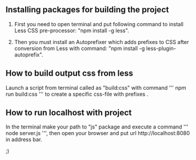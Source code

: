 ## Installing packages for building the project

1. First you need to open terminal and put following command to install Less CSS pre-processor: "npm install -g less".

2. Then you must install an Autoprefixer which adds prefixes to CSS after conversion from Less with command: "npm install -g less-plugin-autoprefix".

## How to build output css from less

Launch a script from terminal called as "build:css" with command ''' npm run build:css ''' to create a specific css-file with prefixes .


## How to run localhost with project

In the terminal make your path to "js" package and execute a command ''' node server.js ''', then open your browser and put url http://localhost:8080 in address bar.

;)